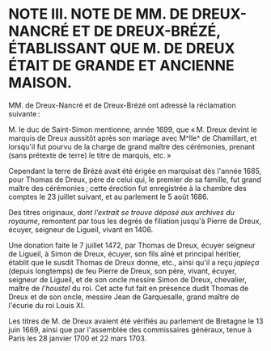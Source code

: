# NOTE III. NOTE DE MM. DE DREUX-NANCRÉ ET DE DREUX-BRÉZÉ, ÉTABLISSANT QUE M. DE DREUX ÉTAIT DE GRANDE ET ANCIENNE MAISON.

MM. de Dreux-Nancré et de Dreux-Brézé ont adressé la réclamation suivante :

M. le duc de Saint-Simon mentionne, année 1699, que « M. Dreux devint le
marquis de Dreux aussitôt après son mariage avec M^lle^ de Chamillart, et
lorsqu'il fut pourvu de la charge de grand maître des cérémonies, prenant
(sans prétexte de terre) le titre de marquis, etc. »

Cependant la terre de Brézé avait été érigée en marquisat dès l'année 1685,
pour Thomas de Dreux, père de celui qui, le premier de sa famille, fut grand
maître des cérémonies ; cette érection fut enregistrée à la chambre des comptes
le 23 juillet suivant, et au parlement le 5 août 1686.

Des titres originaux, *dont l'extrait se trouve déposé aux archives du
royaume*, remontent par tous les degrés de filiation jusqu'à Pierre de Dreux,
écuyer, seigneur de Ligueil, vivant en 1406.

Une donation faite le 7 juillet 1472, par Thomas de Dreux, écuyer seigneur de
Ligueil, à Simon de Dreux, écuyer, son fils aîné et principal héritier,
établit que le susdit Thomas de Dreux donne, etc., ainsi qu'il a reçu
*japieça* (depuis longtemps) de feu Pierre de Dreux, son père, vivant, écuyer,
seigneur de Ligueil, et de son oncle messire Simon de Dreux, chevalier, maître
de *l'houstel* du roi. Cet acte fut fait en présence dudit Thomas de Dreux et
de son oncle, messire Jean de Garquesalle, grand maître de l'écurie du roi
Louis XI.

Les titres de M. de Dreux avaient été vérifiés au parlement de Bretagne le 13
juin 1669, ainsi que par l'assemblée des commissaires généraux, tenue à Paris
les 28 janvier 1700 et 22 mars 1703.
